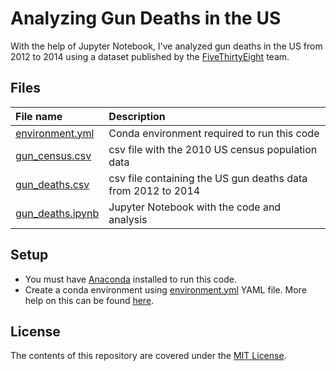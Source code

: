 # Analyzing Gun Deaths in the US

With the help of Jupyter Notebook, I've analyzed gun deaths in the US from 2012 to 2014 using a dataset published by the  [FiveThirtyEight](https://fivethirtyeight.com/) team.

## Files

| File name | Description |
| :--- | :--- |
| [environment.yml](environment.yml) | Conda environment required to run this code |
| [gun_census.csv](gun_census.csv) | csv file with the 2010 US census population data |
| [gun_deaths.csv](gun_deaths.csv) | csv file containing the US gun deaths data from 2012 to 2014 |
| [gun_deaths.ipynb](gun_deaths.ipynb) | Jupyter Notebook with the code and analysis |

## Setup

- You must have [Anaconda](https://www.continuum.io/downloads) installed to run this code.
- Create a conda environment using [environment.yml](environment.yml) YAML file. More help on this can be found [here](https://conda.io/docs/using/envs.html#use-environment-from-file).

## License

The contents of this repository are covered under the [MIT License](LICENSE).
